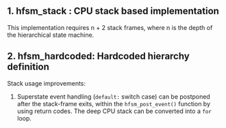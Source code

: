 ## 1. hfsm_stack : CPU stack based implementation

This implementation requires n + 2 stack frames, where n is the depth of the hierarchical state machine.

## 2. hfsm_hardcoded: Hardcoded hierarchy definition

Stack usage improvements:

1. Superstate event handling (`default:` switch case) can be postponed after the stack-frame exits, within the `hfsm_post_event()` function by using return codes. The deep CPU stack can be converted into a `for` loop.
